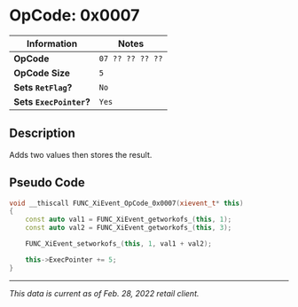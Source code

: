 # OpCode: 0x0007

| Information               | Notes |
|---                        |---    |
| **OpCode**                | `07 ?? ?? ?? ??` |
| **OpCode Size**           | `5`   |
| **Sets `RetFlag`?**       | `No`  |
| **Sets `ExecPointer`?**   | `Yes` |

## Description

Adds two values then stores the result.

## Pseudo Code

```cpp
void __thiscall FUNC_XiEvent_OpCode_0x0007(xievent_t* this)
{
    const auto val1 = FUNC_XiEvent_getworkofs_(this, 1);
    const auto val2 = FUNC_XiEvent_getworkofs_(this, 3);

    FUNC_XiEvent_setworkofs_(this, 1, val1 + val2);

    this->ExecPointer += 5;
}
```

---

_This data is current as of Feb. 28, 2022 retail client._